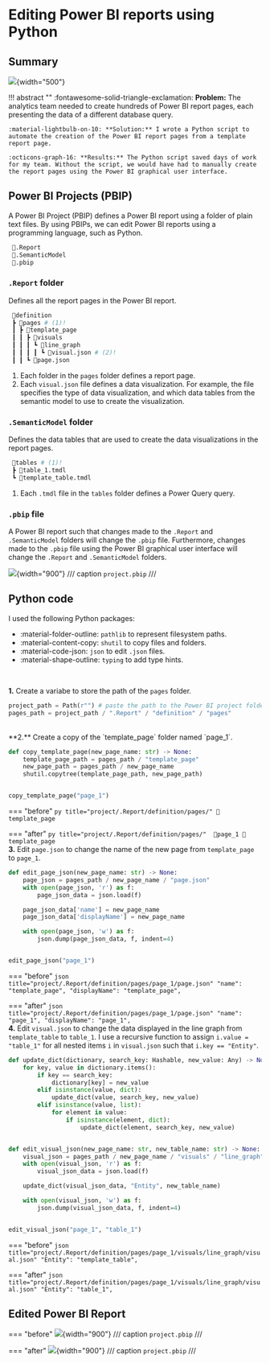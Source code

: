 # Editing Power BI reports using Python

## Summary

![](images/project_2_diagram.png){width="500"}

!!! abstract ""
    :fontawesome-solid-triangle-exclamation: **Problem:** The analytics team needed to create hundreds of Power BI report pages, each presenting the data of a different database query. 

    :material-lightbulb-on-10: **Solution:** I wrote a Python script to automate the creation of the Power BI report pages from a template report page. 

    :octicons-graph-16: **Results:** The Python script saved days of work for my team. Without the script, we would have had to manually create the report pages using the Power BI graphical user interface. 


## Power BI Projects (PBIP)
A Power BI Project (PBIP) defines a Power BI report using a folder of plain text files. By using PBIPs, we can edit Power BI reports using a programming language, such as Python.     

```py title="project/"
 📂.Report
 📂.SemanticModel
 📜.pbip
```

### `.Report` folder  
Defines all the report pages in the Power BI report.  

```py title="project/.Report/"
 📂definition
 ┣ 📂pages # (1)!
 ┃ ┣ 📂template_page
 ┃ ┃ ┣ 📂visuals
 ┃ ┃ ┃ ┗ 📂line_graph
 ┃ ┃ ┃ ┃ ┗ 📜visual.json # (2)!
 ┃ ┃ ┗ 📜page.json
```

1. Each folder in the `pages` folder defines a report page. 
2. Each `visual.json` file defines a data visualization. For example, the file specifies the type of data visualization, and which data tables from the semantic model to use to create the visualization. 

### `.SemanticModel` folder
Defines the data tables that are used to create the data visualizations in the report pages. 

```py title="project/.SemanticModel/"
 📂tables # (1)!
 ┣ 📜table_1.tmdl
 ┗ 📜template_table.tmdl
```

1. Each `.tmdl` file in the `tables` folder defines a Power Query query.

### `.pbip` file
A Power BI report such that changes made to the `.Report` and `.SemanticModel` folders will change the `.pbip` file. Furthermore, changes made to the `.pbip` file using the Power BI graphical user interface will change the `.Report` and `.SemanticModel` folders. 

![](images/pbip_before.png){width="900"}
/// caption
`project.pbip`
///

## Python code  

I used the following Python packages: 

- :material-folder-outline: `pathlib` to represent filesystem paths. 
- :material-content-copy: `shutil` to copy files and folders.
- :material-code-json: `json` to edit `.json` files. 
- :material-shape-outline: `typing` to add type hints.    
<br>

**1.** Create a variabe to store the path of the `pages` folder.  

``` py title="add_pages_to_report.py"
project_path = Path(r"") # paste the path to the Power BI project folder 
pages_path = project_path / ".Report" / "definition" / "pages"
```
<br>
**2.** Create a copy of the `template_page` folder named `page_1`. 

``` py title="add_pages_to_report.py"
def copy_template_page(new_page_name: str) -> None:
    template_page_path = pages_path / "template_page"
    new_page_path = pages_path / new_page_name
    shutil.copytree(template_page_path, new_page_path)


copy_template_page("page_1")
```

=== "before"
    ``` py title="project/.Report/definition/pages/"
    📂template_page
    ```

=== "after"
    ``` py title="project/.Report/definition/pages/" 
    📂page_1
    📂template_page
    ```
<br>
**3.** Edit `page.json` to change the name of the new page from `template_page` to `page_1`.  

``` py title="add_pages_to_report.py"
def edit_page_json(new_page_name: str) -> None:
    page_json = pages_path / new_page_name / "page.json"
    with open(page_json, 'r') as f:
        page_json_data = json.load(f)

    page_json_data['name'] = new_page_name
    page_json_data['displayName'] = new_page_name

    with open(page_json, 'w') as f:
        json.dump(page_json_data, f, indent=4)


edit_page_json("page_1")
```  

=== "before"
    ``` json title="project/.Report/definition/pages/page_1/page.json"
    "name": "template_page",
    "displayName": "template_page",
    ```

=== "after"
    ``` json title="project/.Report/definition/pages/page_1/page.json"
    "name": "page_1",
    "displayName": "page_1",
    ```
<br>
**4.** 	Edit `visual.json` to change the data displayed in the line graph from `template_table` to 
`table_1`. I use a recursive function to assign `i.value = "table_1"` for all nested items `i` in `visual.json` such that  `i.key == "Entity"`.

``` py title="add_pages_to_report.py"
def update_dict(dictionary, search_key: Hashable, new_value: Any) -> None:
    for key, value in dictionary.items():
        if key == search_key:
            dictionary[key] = new_value
        elif isinstance(value, dict):
            update_dict(value, search_key, new_value)
        elif isinstance(value, list):
            for element in value:
                if isinstance(element, dict):
                    update_dict(element, search_key, new_value)


def edit_visual_json(new_page_name: str, new_table_name: str) -> None:
    visual_json = pages_path / new_page_name / "visuals" / "line_graph" / "visual.json"
    with open(visual_json, 'r') as f:
        visual_json_data = json.load(f)

    update_dict(visual_json_data, "Entity", new_table_name)

    with open(visual_json, 'w') as f:
        json.dump(visual_json_data, f, indent=4)


edit_visual_json("page_1", "table_1")
```

=== "before"
    ``` json title="project/.Report/definition/pages/page_1/visuals/line_graph/visual.json"
    "Entity": "template_table",
    ```

=== "after"
    ``` json title="project/.Report/definition/pages/page_1/visuals/line_graph/visual.json"
    "Entity": "table_1",
    ```   

## Edited Power BI Report

=== "before"
    ![](images/pbip_before.png){width="900"}
    /// caption
    `project.pbip`
    ///

=== "after"
    ![](images/pbip_after.png){width="900"}
    /// caption
    `project.pbip`
    ///
